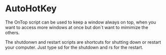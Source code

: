 # AutoHotKey

The OnTop script can be used to keep a window always on top, when you want to access more windows at once but don´t want to mimimize the others.


The shutdonwn and restart scripts are shortcuts for shutting down or restart your computer. Just type sd for the shutdown and rs for the restart.
